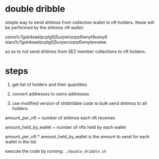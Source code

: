 # double dribble
simple way to send shitmos from collection wallet to nft holders. these will be performed by the shitmos nft wallet:

osmo1c7gsk4eaelpcplg0j5urpwnzqrp6wnyt9uexy6
stars1c7gsk4eaelpcplg0j5urpwnzqrp6wnytematee

so as to not send shitmos from SEZ member collections to nft holders.

# steps

1. get list of holders and their quantities



2. convert addresses to osmo addresses

3. use modified version of shitdribble code to bulk send shitmos to all holders:

amount_per_nft = number of shitmos each nft receives

amount_held_by_wallet = number of nfts held by each wallet

amount_per_nft * amount_held_by_wallet is the amount to send for each wallet in the list.

execute the code by running:
`./double_dribble.sh`

